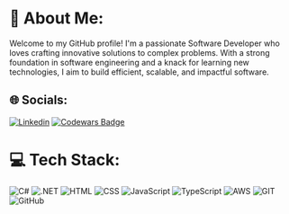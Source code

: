 # 💫 About Me:
 Welcome to my GitHub profile! I'm a passionate Software Developer who loves crafting innovative solutions to complex problems. With a strong foundation in software engineering and a knack for learning new technologies, I aim to build efficient, scalable, and impactful software.


## 🌐 Socials:

[![Linkedin](https://img.shields.io/badge/Linkedin-%231877F2.svg?logo=Linkedin&logoColor=white)](https://www.linkedin.com/in/anagha-karurkar-87132628) 
[![Codewars Badge](https://img.shields.io/badge/Codewars-4_Kyu-blue)](https://www.codewars.com/users/Anagha%20Karurkar)


# 💻 Tech Stack:
![C#](https://img.shields.io/badge/C%23-Programming-blueviolet?logo=c-sharp&logoColor=white)
 ![.NET](https://img.shields.io/badge/.NET-Platform-512BD4?logo=dotnet&logoColor=white)
 ![HTML](https://img.shields.io/badge/HTML-Markup-E34F26?logo=html5&logoColor=white)
 ![CSS](https://img.shields.io/badge/CSS-Styling-1572B6?logo=css3&logoColor=white)
 ![JavaScript](https://img.shields.io/badge/JavaScript-Code-F7DF1E?logo=javascript&logoColor=black)
 ![TypeScript](https://img.shields.io/badge/TypeScript-Code-3178C6?logo=typescript&logoColor=white)
 ![AWS](https://img.shields.io/badge/AWS-Cloud-orange?logo=amazon-aws&logoColor=white)
 ![GIT](https://img.shields.io/badge/GIT-VersionControl-F05032?logo=git&logoColor=white)
 ![GitHub](https://img.shields.io/badge/GitHub-Platform-181717?logo=github&logoColor=white)

<!-- # 📊 GitHub Stats:
![](https://github-readme-stats.vercel.app/api?username=anaghakarurkar&theme=default&hide_border=false&include_all_commits=true&count_private=true)<br/>
![](https://github-readme-streak-stats.herokuapp.com/?username=anaghakarurkar&theme=default&hide_border=true)<br/>
![](https://github-readme-stats.vercel.app/api/top-langs/?username=anaghakarurkar&theme=default&hide_border=false&include_all_commits=true&count_private=true&layout=compact)

## 🏆 GitHub Trophies
![](https://github-profile-trophy.vercel.app/?username=anaghakarurkar&theme=dark&no-frame=false&no-bg=true&margin-w=4)  

### 🔝 Top Contributed Repo
![](https://github-contributor-stats.vercel.app/api?username=anaghakarurkar&limit=5&theme=default&combine_all_yearly_contributions=true) 

---
[![](https://visitcount.itsvg.in/api?id=anaghakarurkar&icon=0&color=0)](https://visitcount.itsvg.in) -->

<!-- Proudly created with GPRM ( https://gprm.itsvg.in ) -->
